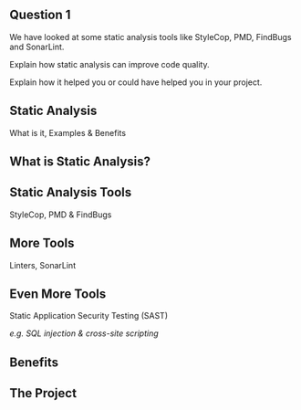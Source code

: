 <!-- slide -->
## Question 1
We have looked at some static analysis tools like StyleCop, PMD, FindBugs and SonarLint. 

Explain how static analysis can improve code quality.

Explain how it helped you or could have helped you in your project.

<!-- slide -->

## Static Analysis

What is it, Examples & Benefits

<!-- slide -->

## What is Static Analysis?

<!-- slide -->

## Static Analysis Tools

StyleCop, PMD & FindBugs

<!-- slide -->

## More Tools

Linters, SonarLint

<!-- slide -->

## Even More Tools

Static Application Security Testing (SAST)

_e.g. SQL injection & cross-site scripting_

<!-- slide -->

## Benefits


<!-- slide -->

## The Project
